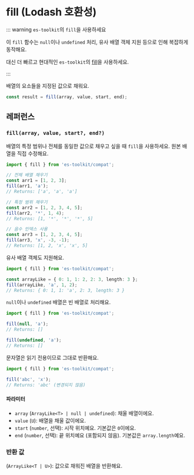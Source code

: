 # fill (Lodash 호환성)

::: warning `es-toolkit`의 `fill`을 사용하세요

이 `fill` 함수는 `null`이나 `undefined` 처리, 유사 배열 객체 지원 등으로 인해 복잡하게 동작해요.

대신 더 빠르고 현대적인 `es-toolkit`의 [fill](../../array/fill.md)을 사용하세요.

:::

배열의 요소들을 지정된 값으로 채워요.

```typescript
const result = fill(array, value, start, end);
```

## 레퍼런스

### `fill(array, value, start?, end?)`

배열의 특정 범위나 전체를 동일한 값으로 채우고 싶을 때 `fill`을 사용하세요. 원본 배열을 직접 수정해요.

```typescript
import { fill } from 'es-toolkit/compat';

// 전체 배열 채우기
const arr1 = [1, 2, 3];
fill(arr1, 'a');
// Returns: ['a', 'a', 'a']

// 특정 범위 채우기
const arr2 = [1, 2, 3, 4, 5];
fill(arr2, '*', 1, 4);
// Returns: [1, '*', '*', '*', 5]

// 음수 인덱스 사용
const arr3 = [1, 2, 3, 4, 5];
fill(arr3, 'x', -3, -1);
// Returns: [1, 2, 'x', 'x', 5]
```

유사 배열 객체도 지원해요.

```typescript
import { fill } from 'es-toolkit/compat';

const arrayLike = { 0: 1, 1: 2, 2: 3, length: 3 };
fill(arrayLike, 'a', 1, 2);
// Returns: { 0: 1, 1: 'a', 2: 3, length: 3 }
```

`null`이나 `undefined` 배열은 빈 배열로 처리해요.

```typescript
import { fill } from 'es-toolkit/compat';

fill(null, 'a');
// Returns: []

fill(undefined, 'a');
// Returns: []
```

문자열은 읽기 전용이므로 그대로 반환해요.

```typescript
import { fill } from 'es-toolkit/compat';

fill('abc', 'x');
// Returns: 'abc' (변경되지 않음)
```

#### 파라미터

- `array` (`ArrayLike<T> | null | undefined`): 채울 배열이에요.
- `value` (`U`): 배열을 채울 값이에요.
- `start` (`number`, 선택): 시작 위치예요. 기본값은 `0`이에요.
- `end` (`number`, 선택): 끝 위치예요 (포함되지 않음). 기본값은 `array.length`예요.

### 반환 값

(`ArrayLike<T | U>`): 값으로 채워진 배열을 반환해요.
